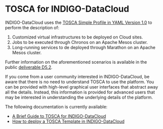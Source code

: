 # TOSCA for INDIGO-DataCloud

INDIGO-DataCloud uses the [TOSCA Simple Profile in YAML Version 1.0](http://docs.oasis-open.org/tosca/TOSCA-Simple-Profile-YAML/v1.0/csprd01/TOSCA-Simple-Profile-YAML-v1.0-csprd01.html) to perform the description of:

1. Customized virtual infrastructures to be deployed on Cloud sites.
2. Jobs to be executed through Chronos on an Apache Mesos cluster.
3. Long-running services to de deployed through Marathon on an Apache Mesos cluster.

Further information on the aforementioned scenarios is available in the  public [deliverable D5.2](https://www.indigo-datacloud.eu/documents/design-document-and-work-plan-paas-architecture-d52).  

If you come from a user community interested in INDIGO-DataCloud, be aware that there is no need to understand TOSCA to use the platform. You can be provided with high-level graphical user interfaces that abstract away all the details. Instead, this information is provided for advanced users that may be interested in understanding the underlying details of the platform.

The following documentation is currently available:

* [A Brief Guide to TOSCA for INDIGO-DataCloud](tosca.md)
* [How to deploy a TOSCA Template in INDIGO-DataCloud](tosca-deploy.md)
